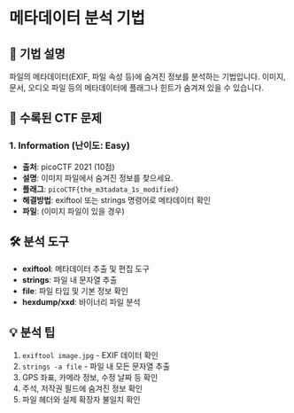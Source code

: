 # 메타데이터 분석 기법

## 📖 기법 설명
파일의 메타데이터(EXIF, 파일 속성 등)에 숨겨진 정보를 분석하는 기법입니다.
이미지, 문서, 오디오 파일 등의 메타데이터에 플래그나 힌트가 숨겨져 있을 수 있습니다.

## 🎯 수록된 CTF 문제

### 1. Information (난이도: Easy)
- **출처**: picoCTF 2021 (10점)
- **설명**: 이미지 파일에서 숨겨진 정보를 찾으세요.
- **플래그**: `picoCTF{the_m3tadata_1s_modified}`
- **해결방법**: exiftool 또는 strings 명령어로 메타데이터 확인
- **파일**: (이미지 파일이 있을 경우)

## 🛠️ 분석 도구
- **exiftool**: 메타데이터 추출 및 편집 도구
- **strings**: 파일 내 문자열 추출
- **file**: 파일 타입 및 기본 정보 확인
- **hexdump/xxd**: 바이너리 파일 분석

## 💡 분석 팁
1. `exiftool image.jpg` - EXIF 데이터 확인
2. `strings -a file` - 파일 내 모든 문자열 추출
3. GPS 좌표, 카메라 정보, 수정 날짜 등 확인
4. 주석, 저작권 필드에 숨겨진 정보 확인
5. 파일 헤더와 실제 확장자 불일치 확인